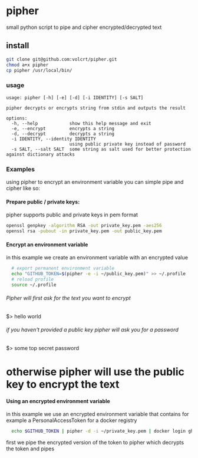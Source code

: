 # pipher
small python script to pipe and cipher encrypted/decrypted text

## install
```sh
git clone git@github.com:volcrt/pipher.git
chmod a+x pipher
cp pipher /usr/local/bin/
```

### usage

```
usage: pipher [-h] [-e] [-d] [-i IDENTITY] [-s SALT]

pipher decrypts or encrypts string from stdin and outputs the result

options:
  -h, --help            show this help message and exit
  -e, --encrypt         encrypts a string
  -d, --decrypt         decrypts a string
  -i IDENTITY, --identity IDENTITY
                        using public private key instead of password
  -s SALT, --salt SALT  some string as salt used for better protection against dictionary attacks
```



### Examples
using pipher to encrypt an environment variable you can simple pipe and cipher like so:

#### Prepare public / private keys:
pipher supports public and private keys in pem format
```sh
openssl genpkey -algorithm RSA -out private_key.pem -aes256
openssl rsa -pubout -in private_key.pem -out public_key.pem
```

#### Encrypt an environment variable
in this example we create an environment variable with an encrypted value



```sh
  # export permanent environment variable
  echo "GITHUB_TOKEN=$(pipher -e -i ~/public_key.pem)" >> ~/.profile
  # reload profile
  source ~/.profile
```

###### Pipher will first ask for the text you want to encrypt
$> hello world
###### if you haven't provided a public key pipher will ask you for a password
$> some top secret password

# otherwise pipher will use the public key to encrypt the text

#### Using an encrypted environment variable
in this example we use an encrypted environment variable that contains for example a
PersonalAccessToken for a docker registry
```sh
  echo $GITHUB_TOKEN | pipher -d -i ~/private_key.pem | docker login ghcr.io -u <USER> --password-stdin
```

first we pipe the encrypted version of the token to pipher which decrypts the token and pipes
